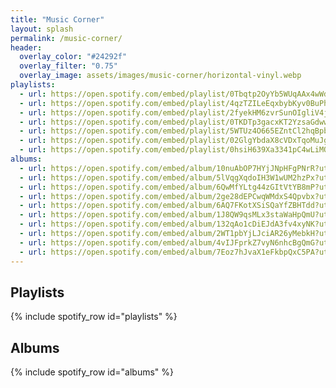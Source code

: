 ```yaml
---
title: "Music Corner"
layout: splash
permalink: /music-corner/
header:
  overlay_color: "#24292f"
  overlay_filter: "0.75"
  overlay_image: assets/images/music-corner/horizontal-vinyl.webp
playlists:
  - url: https://open.spotify.com/embed/playlist/0Tbqtp2OyYb5WUqAAx4wWd?utm_source=generator&theme=0
  - url: https://open.spotify.com/embed/playlist/4qzTZILeEqxbybKyv0BuPh?utm_source=generator&theme=0
  - url: https://open.spotify.com/embed/playlist/2fyekHM6zvrSunOIgliV4j?utm_source=generator&theme=0
  - url: https://open.spotify.com/embed/playlist/0TKDTp3gacxKT2YzsaGdww?utm_source=generator&theme=0
  - url: https://open.spotify.com/embed/playlist/5WTUz4O665EZntCl2hqBpb?utm_source=generator&theme=0
  - url: https://open.spotify.com/embed/playlist/02GlgYbdaX8cVDxTqoMuJg?utm_source=generator&theme=0
  - url: https://open.spotify.com/embed/playlist/0hsiH639Xa3341pC4wLiMO?utm_source=generator&theme=0
albums:
  - url: https://open.spotify.com/embed/album/10nuAbOP7HYjJNpHFgPNrR?utm_source=generator&theme=0
  - url: https://open.spotify.com/embed/album/5lVqgXqdoIH3W1wUM2hzPx?utm_source=generator&theme=0
  - url: https://open.spotify.com/embed/album/6QwMfYLtg44zGItVtYB8mP?utm_source=generator&theme=0
  - url: https://open.spotify.com/embed/album/2ge28dEPCwqWMdxS4Qpvbx?utm_source=generator&theme=0
  - url: https://open.spotify.com/embed/album/6AQ7FKotXSiSQaYfZBHTdd?utm_source=generator&theme=0
  - url: https://open.spotify.com/embed/album/1J8QW9qsMLx3staWaHpQmU?utm_source=generator&theme=0
  - url: https://open.spotify.com/embed/album/132qAo1cDiEJdA3fv4xyNK?utm_source=generator&theme=0
  - url: https://open.spotify.com/embed/album/2WT1pbYjLJciAR26yMebkH?utm_source=generator&theme=0
  - url: https://open.spotify.com/embed/album/4vIJFprkZ7vyN6nhcBgQmG?utm_source=generator&theme=0
  - url: https://open.spotify.com/embed/album/7Eoz7hJvaX1eFkbpQxC5PA?utm_source=generator&theme=0
---
```


## Playlists

{% include spotify_row id="playlists" %}

## Albums

{% include spotify_row id="albums" %}
